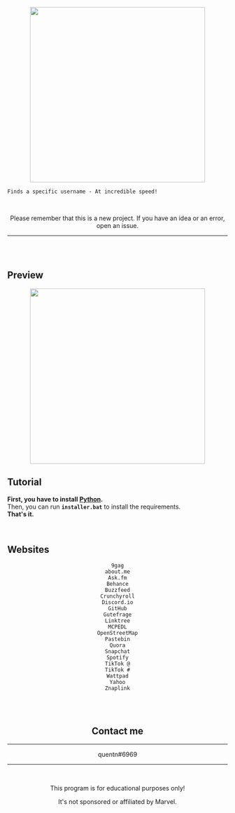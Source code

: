<p align="center"><img src="https://user-images.githubusercontent.com/107768845/180644106-37ffd18e-3c4c-4116-a9f3-9c2e1ea9ad82.png", width="400", height="400"></p>


```
Finds a specific username - At incredible speed! 
```
<br>


<p align="center">Please remember that this is a new project. If you have an idea or an error, open an issue.</p>

---
<br>
<br>

## Preview

<p align="center"><img src="https://user-images.githubusercontent.com/107768845/180644122-4b3bdc11-eaee-4a90-9e8d-2063fa8653bd.png", width="400", height="400"></p>

## Tutorial 

**First, you have to install [Python](https://www.python.org/downloads).**
<br>
Then, you can run **`installer.bat`** to install the requirements.
<br>
**That's it.**

<br>



## Websites


<center>

```
9gag
about.me
Ask.fm
Behance
Buzzfeed
Crunchyroll
Discord.io
GitHub
Gutefrage
Linktree
MCPEDL
OpenStreetMap
Pastebin
Quora
Snapchat
Spotify
TikTok @
TikTok #
Wattpad
Yahoo
Znaplink
```

<br>

<br>

## Contact me
--- 
quentn#6969
<br>

--- 
<br>
<p align="center">This program is for educational purposes only!</p>
<p align="center">It's not sponsored or affiliated by Marvel.</p>


